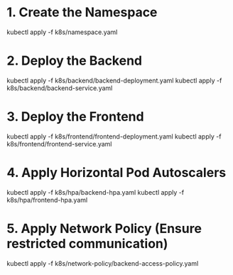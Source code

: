 # 1. Create the Namespace
kubectl apply -f k8s/namespace.yaml

# 2. Deploy the Backend
kubectl apply -f k8s/backend/backend-deployment.yaml
kubectl apply -f k8s/backend/backend-service.yaml

# 3. Deploy the Frontend
kubectl apply -f k8s/frontend/frontend-deployment.yaml
kubectl apply -f k8s/frontend/frontend-service.yaml

# 4. Apply Horizontal Pod Autoscalers
kubectl apply -f k8s/hpa/backend-hpa.yaml
kubectl apply -f k8s/hpa/frontend-hpa.yaml

# 5. Apply Network Policy (Ensure restricted communication)
kubectl apply -f k8s/network-policy/backend-access-policy.yaml
